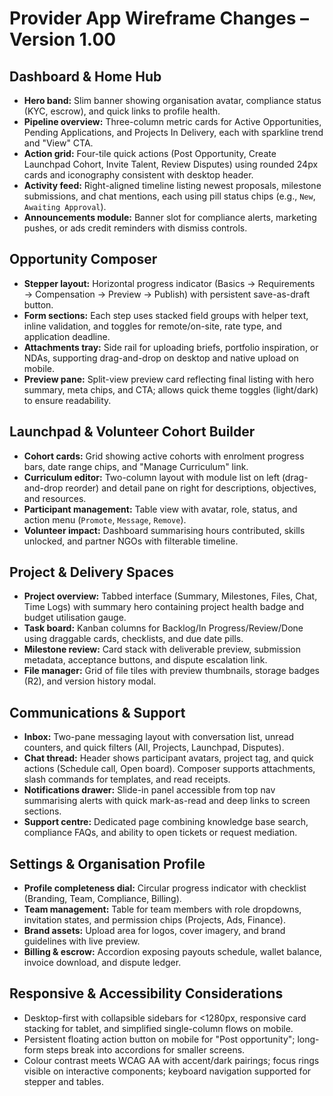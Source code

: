 # Provider App Wireframe Changes – Version 1.00

## Dashboard & Home Hub
- **Hero band:** Slim banner showing organisation avatar, compliance status (KYC, escrow), and quick links to profile health.
- **Pipeline overview:** Three-column metric cards for Active Opportunities, Pending Applications, and Projects In Delivery, each with sparkline trend and "View" CTA.
- **Action grid:** Four-tile quick actions (Post Opportunity, Create Launchpad Cohort, Invite Talent, Review Disputes) using rounded 24px cards and iconography consistent with desktop header.
- **Activity feed:** Right-aligned timeline listing newest proposals, milestone submissions, and chat mentions, each using pill status chips (e.g., `New`, `Awaiting Approval`).
- **Announcements module:** Banner slot for compliance alerts, marketing pushes, or ads credit reminders with dismiss controls.

## Opportunity Composer
- **Stepper layout:** Horizontal progress indicator (Basics → Requirements → Compensation → Preview → Publish) with persistent save-as-draft button.
- **Form sections:** Each step uses stacked field groups with helper text, inline validation, and toggles for remote/on-site, rate type, and application deadline.
- **Attachments tray:** Side rail for uploading briefs, portfolio inspiration, or NDAs, supporting drag-and-drop on desktop and native upload on mobile.
- **Preview pane:** Split-view preview card reflecting final listing with hero summary, meta chips, and CTA; allows quick theme toggles (light/dark) to ensure readability.

## Launchpad & Volunteer Cohort Builder
- **Cohort cards:** Grid showing active cohorts with enrolment progress bars, date range chips, and "Manage Curriculum" link.
- **Curriculum editor:** Two-column layout with module list on left (drag-and-drop reorder) and detail pane on right for descriptions, objectives, and resources.
- **Participant management:** Table view with avatar, role, status, and action menu (`Promote`, `Message`, `Remove`).
- **Volunteer impact:** Dashboard summarising hours contributed, skills unlocked, and partner NGOs with filterable timeline.

## Project & Delivery Spaces
- **Project overview:** Tabbed interface (Summary, Milestones, Files, Chat, Time Logs) with summary hero containing project health badge and budget utilisation gauge.
- **Task board:** Kanban columns for Backlog/In Progress/Review/Done using draggable cards, checklists, and due date pills.
- **Milestone review:** Card stack with deliverable preview, submission metadata, acceptance buttons, and dispute escalation link.
- **File manager:** Grid of file tiles with preview thumbnails, storage badges (R2), and version history modal.

## Communications & Support
- **Inbox:** Two-pane messaging layout with conversation list, unread counters, and quick filters (All, Projects, Launchpad, Disputes).
- **Chat thread:** Header shows participant avatars, project tag, and quick actions (Schedule call, Open board). Composer supports attachments, slash commands for templates, and read receipts.
- **Notifications drawer:** Slide-in panel accessible from top nav summarising alerts with quick mark-as-read and deep links to screen sections.
- **Support centre:** Dedicated page combining knowledge base search, compliance FAQs, and ability to open tickets or request mediation.

## Settings & Organisation Profile
- **Profile completeness dial:** Circular progress indicator with checklist (Branding, Team, Compliance, Billing).
- **Team management:** Table for team members with role dropdowns, invitation states, and permission chips (Projects, Ads, Finance).
- **Brand assets:** Upload area for logos, cover imagery, and brand guidelines with live preview.
- **Billing & escrow:** Accordion exposing payouts schedule, wallet balance, invoice download, and dispute ledger.

## Responsive & Accessibility Considerations
- Desktop-first with collapsible sidebars for <1280px, responsive card stacking for tablet, and simplified single-column flows on mobile.
- Persistent floating action button on mobile for "Post opportunity"; long-form steps break into accordions for smaller screens.
- Colour contrast meets WCAG AA with accent/dark pairings; focus rings visible on interactive components; keyboard navigation supported for stepper and tables.
